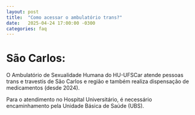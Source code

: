 ```yaml
---
layout: post
title:  "Como acessar o ambulatório trans?"
date:   2025-04-24 17:00:00 -0300
categories: faq
---
```

# São Carlos:
O Ambulatório de Sexualidade Humana do HU-UFSCar atende pessoas trans e travestis de São Carlos e região e também realiza dispensação de medicamentos (desde 2024).

Para o atendimento no Hospital Universitário, é necessário encaminhamento pela Unidade Básica de Saúde (UBS).